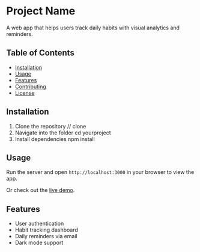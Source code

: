 # Project Name
A web app that helps users track daily habits with visual analytics and reminders.
## Table of Contents
- [Installation](#installation)
- [Usage](#usage)
- [Features](#features)
- [Contributing](#contributing)
- [License](#license)
## Installation

1. Clone the repository
// clone 
2. Navigate into the folder
cd yourproject
3. Install dependencies
npm install
## Usage

Run the server and open `http://localhost:3000` in your browser to view the app.

Or check out the [live demo](https://yourdemo.com).
## Features

- User authentication
- Habit tracking dashboard
- Daily reminders via email
- Dark mode support

